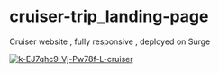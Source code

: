 # cruiser-trip_landing-page
<p>Cruiser website , fully responsive , deployed on Surge</p>
<a href="https://imgbb.com/"><img src="https://i.ibb.co/RjPfVd7/k-EJ7qhc9-Vj-Pw78f-L-cruiser.jpg" alt="k-EJ7qhc9-Vj-Pw78f-L-cruiser" border="0"></a>
